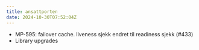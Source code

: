 ```yaml
---
title: ansattporten
date: 2024-10-30T07:52:04Z
---
```

- MP-595: failover cache. liveness sjekk endret til readiness sjekk (#433)
- Library upgrades

